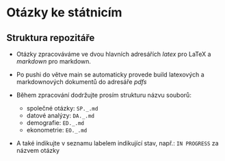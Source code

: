 # Otázky ke státnicím 
## Struktura repozitáře
- Otázky zpracováváme ve dvou hlavních adresářích *latex* pro LaTeX a *markdown* pro markdown. 
- Po pushi do větve main se automaticky provede build latexových a markdownových dokumentů do adresáře *pdfs*

- Během zpracování dodržujte prosím strukturu názvu souborů:
  - společné otázky: `SP._.md`
  - datové analýzy: `DA._.md`
  - demografie: `ED._.md`
  - ekonometrie: `EO._.md`
- A také indikujte v seznamu labelem indikující stav, např.: `IN PROGRESS` za názvem otázky
